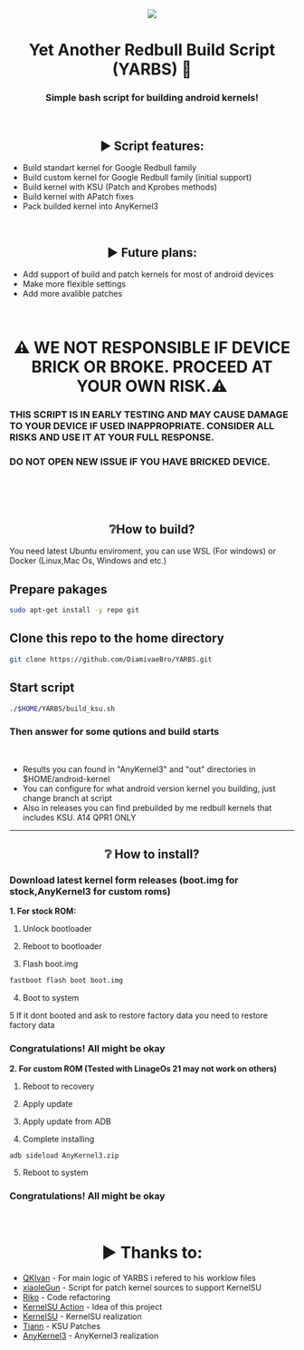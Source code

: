 <p align="center"><img src=https://github.com/DiamivaeBro/YARBS/assets/117505144/52106683-6a10-4f84-b26d-c10c627794d2></p>
<h1 align="center">Yet Another Redbull Build Script (YARBS) 🦊</h1>
<h3 align="center">Simple bash script for building android kernels!</h3>
<br>
<h2 align="center">▶️ Script features:</h2>

  * Build standart kernel for Google Redbull family
  * Build custom kernel for Google Redbull family (initial support)
  * Build kernel with KSU  (Patch and Kprobes methods)
  * Build kernel with APatch fixes
  * Pack builded kernel into AnyKernel3
<br>
<h2 align="center">▶️ Future plans:</h2>

* Add support of build and patch kernels for most of android devices
* Make more flexible settings
* Add more avalible patches
<br>
<h1 align="center">⚠️ WE NOT RESPONSIBLE IF DEVICE BRICK OR BROKE. PROCEED AT YOUR OWN RISK.⚠️</h1>
<h3>THIS SCRIPT IS IN EARLY TESTING AND MAY CAUSE DAMAGE TO YOUR DEVICE IF USED INAPPROPRIATE. CONSIDER ALL RISKS AND USE IT AT YOUR FULL RESPONSE.</h3>
<h3>DO NOT OPEN NEW ISSUE IF YOU HAVE BRICKED DEVICE.</h3>
<br>
<br>
<br>
<h2 align="center">❔How to build?</h2>
<p>
You need latest Ubuntu enviroment, you can use WSL (For windows) or Docker (Linux,Mac Os, Windows and etc.)
</p>
<h2>Prepare pakages</h2>

```bash
sudo apt-get install -y repo git
```

<h2>Clone this repo to the home directory</h2>

```bash
git clone https://github.com/DiamivaeBro/YARBS.git
```

<h2>Start script</h2>

```bash
./$HOME/YARBS/build_ksu.sh
```
<h3>Then answer for some qutions and build starts</h3>
<br>

- Results you can found in "AnyKernel3" and "out" directories in $HOME/android-kernel
- You can configure for what android version kernel you building, just change branch at script
- Also in releases you can find prebuilded by me redbull kernels that includes KSU. A14 QPR1 ONLY
-------------

<h2 align="center">❔ How to install? </h2>
<h3>Download latest kernel form releases (boot.img for stock,AnyKernel3 for custom roms)</h3>

<b align="center">1. For stock ROM:</b>
   
  1. Unlock bootloader
     
  2. Reboot to bootloader
  
  3. Flash boot.img

```bash
fastboot flash boot boot.img
```
  4. Boot to system

  5 If it dont booted and ask to restore factory data you need to restore factory data

<h3>Congratulations! All might be okay</h3>

<b align="center">2. For custom ROM (Tested with LinageOs 21 may not work on others)</b>

  1. Reboot to recovery

  2. Apply update

  3. Apply update from ADB 

  4. Complete installing
     
```bash
adb sideload AnyKernel3.zip
```

  5. Reboot to system

<h3>Congratulations! All might be okay</h3>
<br>
<h1 align="center">▶️ Thanks to:</h1>

- [QKIvan](https://github.com/QKIvan) - For main logic of YARBS i refered to his worklow files
- [xiaoleGun](https://github.com/xiaoleGun) - Script for patch kernel sources to support KernelSU
- [Riko](https://codeberg.org/mikromikro) - Code refactoring
- [KernelSU Action](https://github.com/xiaoleGun/KernelSU_Action) - Idea of this project
- [KernelSU](https://github.com/tiann/KernelSU) - KernelSU realization
- [Tiann](https://github.com/tiann) - KSU Patches
- [AnyKernel3](https://github.com/osm0sis/AnyKernel3) - AnyKernel3 realization
